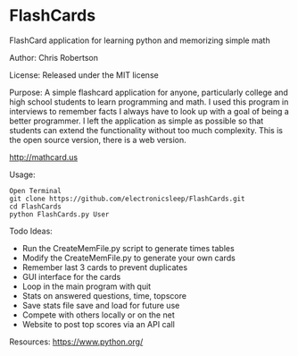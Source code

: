 FlashCards
==========

FlashCard application for learning python and memorizing simple math

Author: Chris Robertson

License: Released under the MIT license

Purpose: A simple flashcard application for anyone, particularly college and high school students to learn programming and math. I used this program in interviews to remember facts I always have to look up with a goal of being a better programmer. I left the application as simple as possible so that students can extend the functionality without too much complexity. This is the open source version, there is a web version. 

http://mathcard.us

Usage:
```
Open Terminal
git clone https://github.com/electronicsleep/FlashCards.git
cd FlashCards
python FlashCards.py User
```

Todo Ideas:
* Run the CreateMemFile.py script to generate times tables
* Modify the CreateMemFile.py to generate your own cards
* Remember last 3 cards to prevent duplicates
* GUI interface for the cards
* Loop in the main program with quit
* Stats on answered questions, time, topscore
* Save stats file save and load for future use
* Compete with others locally or on the net
* Website to post top scores via an API call

Resources:
https://www.python.org/
